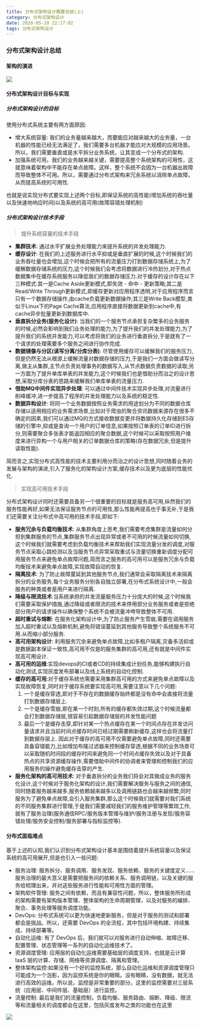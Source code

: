 ```yaml
---
title: 分布式架构设计概要总结(上)
category: 分布式架构设计
date: 2020-05-10 22:17:02
tags: 分布式架构设计
---
```


<!-- more -->

### 分布式架构设计总结

#### 架构的演进

![](https://raw.githubusercontent.com/xiaokunliu/xiaokunliu.github.io/feature/writing/websites/zimages/arch/arch01.jpg)

#### 分布式架构设计目标与实现

##### 分布式架构设计的目标

使用分布式系统主要有两方面原因:

- 增大系统容量: 我们的业务量越来越大，而要能应对越来越大的业务量，一台机器的性能已经无法满足了，我们需要多台机器才能应对大规模的应用场景。所以，我们需要垂直或是水平拆分业务系统，让其变成一个分布式的架构.
- 加强系统可用。我们的业务越来越关键，需要提高整个系统架构的可用性，这就意味着架构中不能存在单点故障。这样，整个系统不会因为一台机器出故障而导致整体不可用。所以，需要通过分布式架构来冗余系统以消除单点故障，从而提高系统的可用性. 

也就是说实现分布式要实现上述两个目标,即保证系统的高性能(增加系统的吞吐量以及快速地响应时间)以及系统的高可用(故障容错处理机制)

##### 分布式架构设计技术手段

> 提升系统容量的技术手段

- **集群技术**: 通过水平扩展业务处理能力来提升系统的并发处理能力.
- **缓存设计**: 在我们的上述服务进行水平抑或是垂直扩展的时候,这个时候我们的业务吞吐量也会增加,这个时候会把所有的流量压力打到数据存储系统上,为了缓解数据存储系统的压力,这个时候我们会考虑将数据进行冷热划分,对于热点数据集中在缓存系统服务以降低我们的数据存储压力.对于缓存的设计存在以下三种模式:其一是Cache Aside更新模式,即失效 - 命中 - 更新策略;其二是Read/Write Through更新模式,即缓存更新对应用程序透明,对于应用程序而言只有一个数据存储操作,由cache负载更新数据操作;其三是Write Back模型,类似于Linux下的Page Cache算法,应用程序直接将数据更新到cache中,有cache异步批量更新到数据库中.
- **垂直拆分业务(服务化设计)**: 当我们的一个服务节点承担复杂繁多的业务服务的时候,必然会影响到我们业务处理的能力,为了提升我们的并发处理能力,为了提升我们的系统并发能力,可以考虑将我们的业务进行垂直拆分,于是就有了一个请求的处理需要多个服务之间进行协作完成.
- **数据镜像与分区(读写分离/分库分表)**: 尽管使用缓存可以缓解我们的服务压力,但是仍然无法从根源上缓解流量对数据存储的压力,于是我们一方面会做读写分离,做主从集群,主节点负责处理事务的数据写入,从节点数据负责数据的读取;另一方面为了提升单库单表的并发能力,这个时候我们也是借助分而治之的设计思想,采取分库分表的思路来缓解我们单库单表的流量压力.
- **借助MQ中间件实现异步处理**: 可以通过中间件技术实现异步处理,对流量进行削峰缓冲,进一步提高了程序的并发处理能力以及系统的稳定性.
- **数据异构设计**: 将同一个业务数据按照业务需求的用途划分为不同的数据仓库存储以适用相应的业务需求场景,比如对于爬虫的聚合资讯数据来源存在很多不确定的因素,我们可以通过MQ的方式接收数据变更并将数据持久化存储到ES存储的引擎中,抑或是查询一个用户的订单信息,如果按照订单表的订单ID进行拆分,则需要聚合多张表才能返回相应的聚合数据,这个时候可以采取按照用户维度来进行异构一个与用户相关的订单数据仓库的策略(存在数据冗余,但是提升读取性能).

简而言之,实现分布式高性能的技术主要利用分而治之的设计思想,同时随着业务的发展与架构的演进,引入了服务化的架构设计方案,缓存技术以及更为底层的性能优化.

> 实现高可用技术手段

分布式架构设计同时还需要具备另一个很重要的目标就是服务高可用,纵然我们的服务性能再好,如果无法保证服务节点的可用性,那么性能再提高也于事无补,于是我们还需要关注分布式中高可用的技术手段,即如下:

- **服务冗余与负载均衡技术**: 从集群角度上思考,我们需要考虑集群是流量如何分担到集群服务的节点,集群服务节点出现异常或者不可用的时候流量如何切换,这个时候我们就需要考虑到负载均衡技术来帮助我们实现流量分发的调度,对服务节点采取心跳检测以及当服务节点异常采取重试与流量切换重新调度分配可用服务节点来避免单点故障问题,简而言之服务的高可用可以是服务冗余与负载均衡技术来避免单点故障,实现故障自动的恢复.
- **隔离技术**: 为了防止故障蔓延到其他服务节点,我们通常会采取隔离技术来隔离拆分的业务服务,每个业务服务分别各自独立部署,在分布式系统设计中,一般会服务的种类或者是用户来进行隔离.
- **降级与限流技术**:当系统承担的并发流量服务压力十分庞大的时候,这个时候我们需要采取保护措施,通过降级或者限流的技术来停用部分业务服务或者是拒绝部分用户的请求操作以确保整个系统不会被流量冲垮导致整体不可用. 
- **超时重试与熔断**: 在服务化架构设计中,为了防止服务产生雪崩,需要在调用服务加入超时重试以及熔断机制,避免将错误蔓延到其他服务导致整个系统服务不可用.从而缩小部分服务.
- **高可用架构设计**: 利用服务冗余来避免单点故障,比如多租户隔离,灾备多活抑或是数据副本保证一致性,高可用不仅是的服务集群的高可用,还有就是中间件实现高可用设计.
- **高可用的运维**:实现devops的CI或者CD的持续集成计划任务,能够构建执行自动化测试,实现灰度发布部署以及线上系统的自动化控制.
- **缓存的高可用**:对于缓存系统也需要采用集群高可用的方式来避免单点故障以及实现故障恢复,同时对于缓存系统要实现高可用,需要注意以下几个问题:
  1) 一个是缓存穿透,即对于不存在的数据缓存始终都是没有命中会直接将流量打到数据存储层上.
  2) 一个是缓存雪崩,即在某一个时刻,所有的缓存都失效过期,这个时候流量都会打到数据存储层,很容易引起数据存储层的并发性能问题
  3) 最后一个是缓存击穿,即针对某一个热点缓存在某一个时间点存在并发访问量请求并且当前时间点缓存时间已经过期需要刷新缓存,这样也会将流量打到数据存层上.
  因此对于缓存的高可用不仅需要避免单点故障,同时还需要具备容错能力,比如增加布隆过滤器来控制缓存穿透,根据不同的业务场景可以采取随机时间段的缓存时间来避免同一个时间点缓存失效以及对于具备热点的共享资源缓存操作,需要借助中间件的协调者来管理和控制我们的应用服务的操作避免缓存击穿的产生.
- **服务化架构的高可用技术**: 对于垂直拆分的业务我们将会对其做成业务的服务化设计,这个时候对于服务化架构的设计,我们需要解决服务与服务之间的通信,同时随着服务越来越多,服务依赖越来越多以及调用链路也会越来越频繁,同时服务为了避免单点故障,会引入服务集群,那么这个时候我们就需要对我们系统的不同服务集群进行管理,于是我们需要减轻我们的服务维护管理等繁琐工作,就有了服务治理(服务通信RPC/服务版本管理与维护/服务注册与发现/服务容错处理/服务安全控制/服务部署与指标监控等).

#### 分布式面临难点

基于上述的认知,我们认识到分布式架构设计基本是围绕着提升系统容量以及保证系统的高可用展开,但是也引入一些问题:

- 服务治理: 服务拆分、服务调用、服务发现、服务依赖、服务的关键度定义……服务治理的最大意义是需要把服务间的依赖关系、服务调用链，以及关键的服务给梳理出来，并对这些服务进行性能和可用性方面的管理。
- 架构软件管理: 服务之间有依赖，而且有兼容性问题，所以，整体服务所形成的架构需要有架构版本管理、整体架构的生命周期管理，以及对服务的编排、聚合、事务处理等服务调度功能。
- DevOps: 分布式系统可以更为快速地更新服务，但是对于服务的测试和部署都会是挑战。所以，还需要 DevOps 的全流程，其中包括环境构建、持续集成、持续部署等。
- 自动化运维: 有了 DevOps 后，我们就可以对服务进行自动伸缩、故障迁移、配置管理、状态管理等一系列的自动化运维技术了。
- 资源调度管理: 应用层的自动化运维需要基础层的调度支持，也就是云计算 IaaS 层的计算、存储、网络等资源调度、隔离和管理。
- 整体架构监控:如果没有一个好的监控系统，那么自动化运维和资源调度管理只可能成为一个泡影，因为监控系统是你的眼睛。没有眼睛，没有数据，就无法进行高效的运维。所以说，监控是非常重要的部分。这里的监控需要对三层系统（应用层、中间件层、基础层）进行监控。
- 流量控制: 最后是我们的流量控制，负载均衡、服务路由、熔断、降级、限流等和流量相关的调度都会在这里，包括灰度发布之类的功能也在这里

![](https://raw.githubusercontent.com/xiaokunliu/xiaokunliu.github.io/feature/writing/websites/zimages/arch/arch02.jpg)

